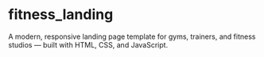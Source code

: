 # fitness_landing
A modern, responsive landing page template for gyms, trainers, and fitness studios — built with HTML, CSS, and JavaScript.
